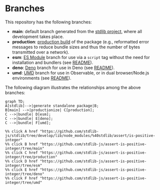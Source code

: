 <!--

@license Apache-2.0

Copyright (c) 2022 The Stdlib Authors.

Licensed under the Apache License, Version 2.0 (the "License");
you may not use this file except in compliance with the License.
You may obtain a copy of the License at

    http://www.apache.org/licenses/LICENSE-2.0

Unless required by applicable law or agreed to in writing, software
distributed under the License is distributed on an "AS IS" BASIS,
WITHOUT WARRANTIES OR CONDITIONS OF ANY KIND, either express or implied.
See the License for the specific language governing permissions and
limitations under the License.

-->

# Branches

This repository has the following branches:

-   **main**: default branch generated from the [stdlib project][stdlib-url], where all development takes place.
-   **production**: [production build][production-url] of the package (e.g., reformatted error messages to reduce bundle sizes and thus the number of bytes transmitted over a network).
-   **esm**: [ES Module][esm-url] branch for use via a `script` tag without the need for installation and bundlers (see [README][esm-readme]).
-   **deno**: [Deno][deno-url] branch for use in Deno (see [README][deno-readme]).
-   **umd**: [UMD][umd-url] branch for use in Observable, or in dual browser/Node.js environments (see [README][umd-readme]).

The following diagram illustrates the relationships among the above branches:

```mermaid
graph TD;
A[stdlib]-->|generate standalone package|B;
B[main] -->|productionize| C[production];
C -->|bundle| D[esm];
C -->|bundle| E[deno];
C -->|bundle| F[umd];

%% click A href "https://github.com/stdlib-js/stdlib/tree/develop/lib/node_modules/%40stdlib/assert/is-positive-integer"
%% click B href "https://github.com/stdlib-js/assert-is-positive-integer/tree/main"
%% click C href "https://github.com/stdlib-js/assert-is-positive-integer/tree/production"
%% click D href "https://github.com/stdlib-js/assert-is-positive-integer/tree/esm"
%% click E href "https://github.com/stdlib-js/assert-is-positive-integer/tree/deno"
%% click F href "https://github.com/stdlib-js/assert-is-positive-integer/tree/umd"
```

[stdlib-url]: https://github.com/stdlib-js/stdlib/tree/develop/lib/node_modules/%40stdlib/assert/is-positive-integer
[production-url]: https://github.com/stdlib-js/assert-is-positive-integer/tree/production
[deno-url]: https://github.com/stdlib-js/assert-is-positive-integer/tree/deno
[deno-readme]: https://github.com/stdlib-js/assert-is-positive-integer/blob/deno/README.md
[umd-url]: https://github.com/stdlib-js/assert-is-positive-integer/tree/umd
[umd-readme]: https://github.com/stdlib-js/assert-is-positive-integer/blob/umd/README.md
[esm-url]: https://github.com/stdlib-js/assert-is-positive-integer/tree/esm
[esm-readme]: https://github.com/stdlib-js/assert-is-positive-integer/blob/esm/README.md